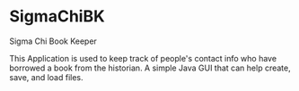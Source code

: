 # SigmaChiBK
Sigma Chi Book Keeper

This Application is used to keep track of people's contact info who have borrowed a book from the historian. A simple Java GUI that can help create, save, and load files.
